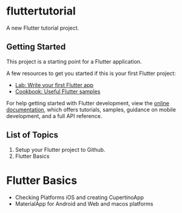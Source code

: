 # fluttertutorial

A new Flutter tutorial project.

## Getting Started

This project is a starting point for a Flutter application.

A few resources to get you started if this is your first Flutter project:

- [Lab: Write your first Flutter app](https://docs.flutter.dev/get-started/codelab)
- [Cookbook: Useful Flutter samples](https://docs.flutter.dev/cookbook)

For help getting started with Flutter development, view the
[online documentation](https://docs.flutter.dev/), which offers tutorials,
samples, guidance on mobile development, and a full API reference.

## List of Topics 
1. Setup your Flutter project to Github. 
2. Flutter Basics 


# Flutter Basics 
- Checking Platforms iOS and creating CupertinoApp 
- MaterialApp for Android and Web and macos platforms 
